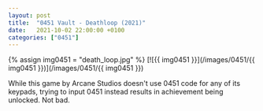 ```yaml
---
layout: post
title:  "0451 Vault - Deathloop (2021)"
date:   2021-10-02 22:00:00 +0100
categories: ["0451"]
---
```

{% assign img0451 = "death_loop.jpg" %}
[![{{ img0451 }}](/images/0451/{{ img0451 }})](/images/0451/{{ img0451 }})

While this game by Arcane Studios doesn't use 0451 code for any of its keypads, trying to input 0451 instead results in achievement being unlocked. Not bad.